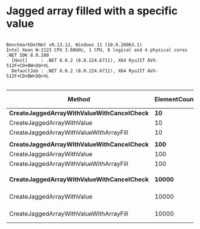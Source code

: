 # Jagged array filled with a specific value




```

BenchmarkDotNet v0.13.12, Windows 11 (10.0.26063.1)
Intel Xeon W-2123 CPU 3.60GHz, 1 CPU, 8 logical and 4 physical cores
.NET SDK 8.0.200
  [Host]     : .NET 8.0.2 (8.0.224.6711), X64 RyuJIT AVX-512F+CD+BW+DQ+VL
  DefaultJob : .NET 8.0.2 (8.0.224.6711), X64 RyuJIT AVX-512F+CD+BW+DQ+VL


```
| Method                                    | ElementCount | Mean             | Error            | StdDev           | Median           | Ratio | RatioSD | Gen0       | Gen1       | Gen2      | Allocated   | Alloc Ratio |
|------------------------------------------ |------------- |-----------------:|-----------------:|-----------------:|-----------------:|------:|--------:|-----------:|-----------:|----------:|------------:|------------:|
| **CreateJaggedArrayWithValueWithCancelCheck** | **10**           |         **286.9 ns** |          **5.74 ns** |          **7.26 ns** |         **285.0 ns** |  **2.43** |    **0.05** |     **0.1721** |          **-** |         **-** |       **744 B** |        **1.00** |
| CreateJaggedArrayWithValue                | 10           |         134.0 ns |          2.66 ns |          2.84 ns |         133.5 ns |  1.13 |    0.05 |     0.1724 |          - |         - |       744 B |        1.00 |
| CreateJaggedArrayWithValueWithArrayFill   | 10           |         118.2 ns |          2.40 ns |          3.11 ns |         117.0 ns |  1.00 |    0.00 |     0.1724 |          - |         - |       744 B |        1.00 |
|                                           |              |                  |                  |                  |                  |       |         |            |            |           |             |             |
| **CreateJaggedArrayWithValueWithCancelCheck** | **100**          |      **22,073.5 ns** |        **391.41 ns** |        **842.55 ns** |      **21,728.1 ns** |  **5.52** |    **0.27** |    **10.0098** |     **0.0610** |         **-** |     **43224 B** |        **1.00** |
| CreateJaggedArrayWithValue                | 100          |       8,203.5 ns |        163.74 ns |        315.47 ns |       8,201.8 ns |  2.04 |    0.08 |    10.0098 |     0.0305 |         - |     43224 B |        1.00 |
| CreateJaggedArrayWithValueWithArrayFill   | 100          |       4,006.4 ns |         79.89 ns |        168.52 ns |       3,941.2 ns |  1.00 |    0.00 |    10.0174 |     0.0153 |         - |     43224 B |        1.00 |
|                                           |              |                  |                  |                  |                  |       |         |            |            |           |             |             |
| **CreateJaggedArrayWithValueWithCancelCheck** | **10000**        | **300,525,379.8 ns** | **10,101,207.42 ns** | **28,819,313.16 ns** | **308,766,700.0 ns** |  **2.02** |    **0.26** | **67000.0000** | **62500.0000** | **4000.0000** | **400321568 B** |        **1.00** |
| CreateJaggedArrayWithValue                | 10000        | 162,392,604.6 ns |  3,178,358.70 ns |  6,976,574.39 ns | 160,568,000.0 ns |  1.14 |    0.07 | 67000.0000 | 62666.6667 | 4000.0000 | 400321501 B |        1.00 |
| CreateJaggedArrayWithValueWithArrayFill   | 10000        | 142,687,436.4 ns |  2,738,120.44 ns |  5,275,428.51 ns | 142,401,850.0 ns |  1.00 |    0.00 | 67500.0000 | 63500.0000 | 4250.0000 | 400321552 B |        1.00 |
